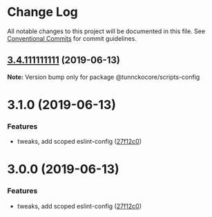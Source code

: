 # Change Log

All notable changes to this project will be documented in this file.
See [Conventional Commits](https://conventionalcommits.org) for commit guidelines.

## [3.4.111111111](https://github.com/tunnckoCoreHQ/opensource/compare/v3.2.0...v3.4.111111111) (2019-06-13)

**Note:** Version bump only for package @tunnckocore/scripts-config





# 3.1.0 (2019-06-13)


### Features

* tweaks, add scoped eslint-config ([27f12c0](https://github.com/tunnckoCoreHQ/opensource/commit/27f12c0))





# 3.0.0 (2019-06-13)


### Features

* tweaks, add scoped eslint-config ([27f12c0](https://github.com/tunnckoCoreHQ/opensource/commit/27f12c0))
